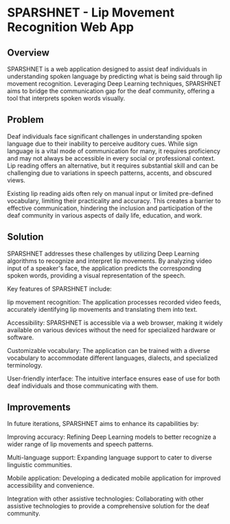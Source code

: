 
# SPARSHNET - Lip Movement Recognition Web App




## Overview
SPARSHNET is a web application designed to assist deaf individuals in understanding spoken language by predicting what is being said through lip movement recognition. Leveraging Deep Learning techniques, SPARSHNET aims to bridge the communication gap for the deaf community, offering a tool that interprets spoken words visually.
## Problem
Deaf individuals face significant challenges in understanding spoken language due to their inability to perceive auditory cues. While sign language is a vital mode of communication for many, it requires proficiency and may not always be accessible in every social or professional context. Lip reading offers an alternative, but it requires substantial skill and can be challenging due to variations in speech patterns, accents, and obscured views.

Existing lip reading aids often rely on manual input or limited pre-defined vocabulary, limiting their practicality and accuracy. This creates a barrier to effective communication, hindering the inclusion and participation of the deaf community in various aspects of daily life, education, and work.
## Solution
SPARSHNET addresses these challenges by utilizing Deep Learning algorithms to recognize and interpret lip movements. By analyzing video input of a speaker's face, the application predicts the corresponding spoken words, providing a visual representation of the speech.

Key features of SPARSHNET include:

lip movement recognition: The application processes  recorded video feeds, accurately identifying lip movements and translating them into text.

Accessibility: SPARSHNET is accessible via a web browser, making it widely available on various devices without the need for specialized hardware or software.

Customizable vocabulary: The application can be trained with a diverse vocabulary to accommodate different languages, dialects, and specialized terminology.

User-friendly interface: The intuitive interface ensures ease of use for both deaf individuals and those communicating with them.
## Improvements
In future iterations, SPARSHNET aims to enhance its capabilities by:

Improving accuracy: Refining Deep Learning models to better recognize a wider range of lip movements and speech patterns.

Multi-language support: Expanding language support to cater to diverse linguistic communities.

Mobile application: Developing a dedicated mobile application for improved accessibility and convenience.

Integration with other assistive technologies: Collaborating with other assistive technologies to provide a comprehensive solution for the deaf community.
